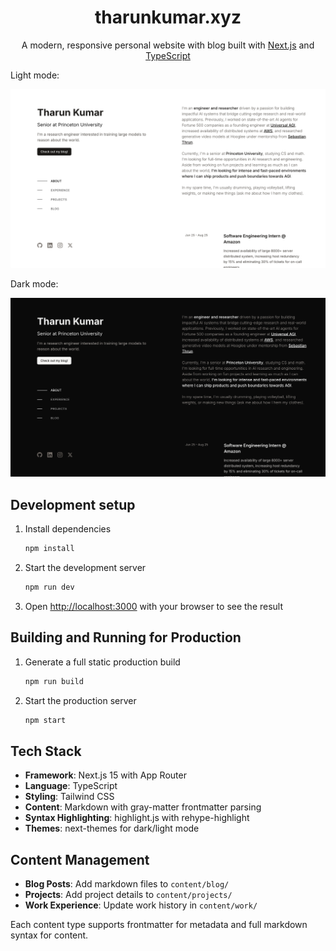 <h1 align="center">
  tharunkumar.xyz
</h1>
<p align="center">
  A modern, responsive personal website with blog built with <a href="https://nextjs.org/" target="_blank">Next.js</a> and <a href="https://www.typescriptlang.org/" target="_blank">TypeScript</a>
</p>

Light mode:

![demo](public/preview.png)

Dark mode:

![demo-dark](public/preview-dark.png)


## Development setup

1. Install dependencies

   ```sh
   npm install
   ```

2. Start the development server

   ```sh
   npm run dev
   ```

3. Open [http://localhost:3000](http://localhost:3000) with your browser to see the result

## Building and Running for Production

1. Generate a full static production build

   ```sh
   npm run build
   ```

2. Start the production server

   ```sh
   npm start
   ```


## Tech Stack

- **Framework**: Next.js 15 with App Router
- **Language**: TypeScript
- **Styling**: Tailwind CSS
- **Content**: Markdown with gray-matter frontmatter parsing
- **Syntax Highlighting**: highlight.js with rehype-highlight
- **Themes**: next-themes for dark/light mode

## Content Management

- **Blog Posts**: Add markdown files to `content/blog/`
- **Projects**: Add project details to `content/projects/`
- **Work Experience**: Update work history in `content/work/`

Each content type supports frontmatter for metadata and full markdown syntax for content.
